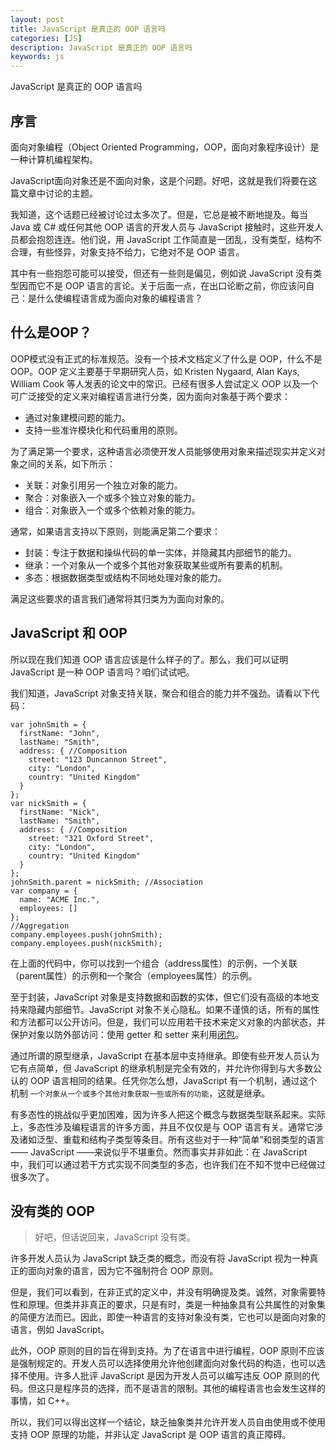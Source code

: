 ```yaml
---
layout: post
title: JavaScript 是真正的 OOP 语言吗
categories: [JS]
description: JavaScript 是真正的 OOP 语言吗
keywords: js
---
```


JavaScript 是真正的 OOP 语言吗

## 序言

面向对象编程（Object Oriented Programming，OOP，面向对象程序设计）是一种计算机编程架构。

JavaScript面向对象还是不面向对象，这是个问题。好吧，这就是我们将要在这篇文章中讨论的主题。

我知道，这个话题已经被讨论过太多次了。但是，它总是被不断地提及。每当 Java 或 C# 或任何其他 OOP 语言的开发人员与 JavaScript 接触时，这些开发人员都会抱怨连连。他们说，用 JavaScript 工作简直是一团乱，没有类型，结构不合理，有些怪异，对象支持不给力，它绝对不是 OOP 语言。

其中有一些抱怨可能可以接受，但还有一些则是偏见，例如说 JavaScript 没有类型因而它不是 OOP 语言的言论。关于后面一点，在出口论断之前，你应该问自己：是什么使编程语言成为面向对象的编程语言？

## 什么是OOP？

OOP模式没有正式的标准规范。没有一个技术文档定义了什么是 OOP，什么不是 OOP。OOP 定义主要基于早期研究人员，如 Kristen Nygaard, Alan Kays, William Cook 等人发表的论文中的常识。已经有很多人尝试定义 OOP 以及一个可广泛接受的定义来对编程语言进行分类，因为面向对象基于两个要求：

- 通过对象建模问题的能力。
- 支持一些准许模块化和代码重用的原则。

为了满足第一个要求，这种语言必须使开发人员能够使用对象来描述现实并定义对象之间的关系，如下所示：

- 关联：对象引用另一个独立对象的能力。
- 聚合：对象嵌入一个或多个独立对象的能力。
- 组合：对象嵌入一个或多个依赖对象的能力。

通常，如果语言支持以下原则，则能满足第二个要求：

- 封装：专注于数据和操纵代码的单一实体，并隐藏其内部细节的能力。
- 继承：一个对象从一个或多个其他对象获取某些或所有要素的机制。
- 多态：根据数据类型或结构不同地处理对象的能力。

满足这些要求的语言我们通常将其归类为为面向对象的。

## JavaScript 和 OOP

所以现在我们知道 OOP 语言应该是什么样子的了。那么，我们可以证明 JavaScript 是一种 OOP 语言吗？咱们试试吧。

我们知道，JavaScript 对象支持关联，聚合和组合的能力并不强劲。请看以下代码：

```
var johnSmith = {
  firstName: "John",
  lastName: "Smith",
  address: { //Composition
    street: "123 Duncannon Street",  
    city: "London",
    country: "United Kingdom"
  }
};
var nickSmith = {
  firstName: "Nick",
  lastName: "Smith",
  address: { //Composition
    street: "321 Oxford Street",
    city: "London",
    country: "United Kingdom"
  }
};
johnSmith.parent = nickSmith; //Association
var company = {
  name: "ACME Inc.",
  employees: []
};
//Aggregation
company.employees.push(johnSmith);
company.employees.push(nickSmith);
```

在上面的代码中，你可以找到一个组合（address属性）的示例，一个关联（parent属性）的示例和一个聚合（employees属性）的示例。

至于封装，JavaScript 对象是支持数据和函数的实体，但它们没有高级的本地支持来隐藏内部细节。JavaScript 对象不关心隐私。如果不谨慎的话，所有的属性和方法都可以公开访问。但是，我们可以应用若干技术来定义对象的内部状态，并保护对象以防外部访问：使用 getter 和 setter 来利用[闭包](https://lhajh.github.io/js/2017/11/23/Javascript%E9%97%AD%E5%8C%85%E6%B7%B1%E5%85%A5%E8%A7%A3%E6%9E%90%E5%8F%8A%E5%AE%9E%E7%8E%B0%E6%96%B9%E6%B3%95.html)。

通过所谓的原型继承，JavaScript 在基本层中支持继承。即使有些开发人员认为它有点简单，但 JavaScript  的继承机制是完全有效的，并允许你得到与大多数公认的 OOP 语言相同的结果。任凭你怎么想，JavaScript 有一个机制，通过这个机制 `一个对象从一个或多个其他对象获取一些或所有的功能`，这就是继承。

有多态性的挑战似乎更加困难，因为许多人把这个概念与数据类型联系起来。实际上，多态性涉及编程语言的许多方面，并且不仅仅是与 OOP 语言有关。通常它涉及诸如泛型、重载和结构子类型等条目。所有这些对于一种“简单”和弱类型的语言—— JavaScript ——来说似乎不堪重负。然而事实并非如此：在 JavaScript 中，我们可以通过若干方式实现不同类型的多态，也许我们在不知不觉中已经做过很多次了。

## 没有类的 OOP

> 好吧，但话说回来，JavaScript 没有类。

许多开发人员认为 JavaScript 缺乏类的概念，而没有将 JavaScript 视为一种真正的面向对象的语言，因为它不强制符合 OOP 原则。

但是，我们可以看到，在非正式的定义中，并没有明确提及类。诚然，对象需要特性和原理。但类并非真正的要求，只是有时，类是一种抽象具有公共属性的对象集的简便方法而已。因此，即使一种语言的支持对象没有类，它也可以是面向对象的语言，例如 JavaScript。

此外，OOP 原则的目的旨在得到支持。为了在语言中进行编程，OOP 原则不应该是强制规定的。开发人员可以选择使用允许他创建面向对象代码的构造，也可以选择不使用。许多人批评 JavaScript 是因为开发人员可以编写违反 OOP 原则的代码。但这只是程序员的选择，而不是语言的限制。其他的编程语言也会发生这样的事情，如 C++。

所以，我们可以得出这样一个结论，缺乏抽象类并允许开发人员自由使用或不使用支持 OOP 原理的功能，并非认定 JavaScript 是 OOP 语言的真正障碍。